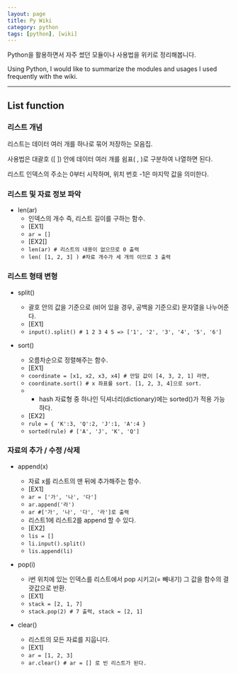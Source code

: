 ```yaml
---
layout: page
title: Py Wiki
category: python
tags: [python], [wiki]
---
```


Python을 활용하면서 자주 썼던 모듈이나 사용법을 위키로 정리해봅니다.

Using Python, I would like to summarize the modules and usages I used frequently with the wiki.

---

## List function

### 리스트 개념
리스트는 데이터 여러 개를 하나로 묶어 저장하는 모음집.

사용법은 대괄호 ([ ]) 안에 데이터 여러 개를 쉼표( , )로 구분하여 나열하면 된다.

리스트 인덱스의 주소는 0부터 시작하며, 위치 번호 -1은 마지막 값을 의미한다.


### 리스트 및 자료 정보 파악
- len(ar) 
  - 인덱스의 개수 즉, 리스트 길이를 구하는 함수.
  - [EX1] 
  - `ar = []`
  - [EX2[] 
  - `len(ar) # 리스트의 내용이 없으므로 0 출력`
  - `len( [1, 2, 3] ) #자료 개수가 세 개의 이므로 3 출력`

### 리스트 형태 변형
- split()
  -  괄호 안의 값을 기준으로 (비어 있을 경우, 공백을 기준으로) 문자열을 나누어준다.
  - [EX1]
  - `input().split() # 1 2 3 4 5 => ['1', '2', '3', '4', '5', '6']`

- sort()
  - 오름차순으로 정렬해주는 함수.
  - [EX1] 
  - `coordinate = [x1, x2, x3, x4] # 만일 값이 [4, 3, 2, 1] 라면,`
  - `coordinate.sort() # x 좌표를 sort. [1, 2, 3, 4]으로 sort.`  
  - * hash 자료형 중 하나인 딕셔너리(dictionary)에는 sorted()가 적용 가능하다.
  - [EX2] 
  - `rule = { 'K':3, 'Q':2, 'J':1, 'A':4 }`
  - `sorted(rule) # ['A', 'J', 'K', 'Q']`

### 자료의 추가 / 수정 /삭제 
- append(x)
  - 자료 x를 리스트의 맨 뒤에 추가해주는 함수.
  - [EX1] 
  - `ar = ['가', '나', '다']`
  - `ar.append('라')`
  - `ar #['가', '나', '다', '라']로 출력`
  - 리스트1에 리스트2를 append 할 수 있다. 
  - [EX2]
  - `lis = []`
  - `li.input().split()`
  - `lis.append(li)`

- pop(i)
  - i번 위치에 있는 인덱스를 리스트에서 pop 시키고(= 빼내기) 그 값을 함수의 결괏값으로 반환.
  - [EX1] 
  - `stack = [2, 1, 7]`
  - `stack.pop(2) # 7 출력, stack = [2, 1]`

- clear()
  - 리스트의 모든 자료를 지웁니다. 
  - [EX1]
  - `ar = [1, 2, 3]`
  - `ar.clear() # ar = [] 로 빈 리스트가 된다. `

